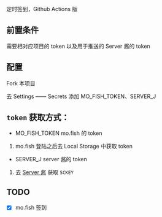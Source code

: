 定时签到，Github Actions 版

## 前置条件
需要相对应项目的 token 以及用于推送的 Server 酱的 token

## 配置
Fork 本项目

去 Settings —— Secrets 添加 MO_FISH_TOKEN、SERVER_J

## `token` 获取方式：
- MO_FISH_TOKEN mo.fish 的 token
1) mo.fish 登陆之后去 Local Storage 中获取 token


- SERVER_J server 酱的 token
1) 去 [Server 酱](http://sc.ftqq.com/?c=code) 获取 `SCKEY`



## TODO
- [x] mo.fish 签到
